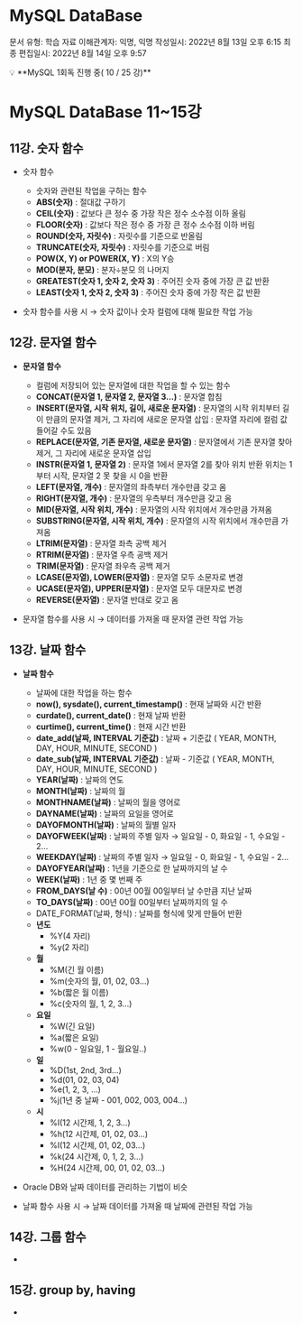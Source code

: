 # MySQL DataBase

문서 유형: 학습 자료
이해관계자: 익명, 익명
작성일시: 2022년 8월 13일 오후 6:15
최종 편집일시: 2022년 8월 14일 오후 9:57

<aside>
💡 **MySQL 1회독 진행 중( 10 / 25 강)**

</aside>

# MySQL DataBase 11~15강

## 11강. 숫자 함수

- 숫자 함수
    - 숫자와 관련된 작업을 구하는 함수
    - **ABS(숫자)** : 절대값 구하기
    - **CEIL(숫자)** : 값보다 큰 정수 중 가장 작은 정수
                       소수점 이하 올림
    - **FLOOR(숫자)** : 값보다 작은 정수 중 가장 큰 정수
                            소수점 이하 버림
    - **ROUND(숫자, 자릿수)** : 자릿수를 기준으로 반올림
    - **TRUNCATE(숫자, 자릿수)** : 자릿수를 기준으로 버림
    - **POW(X, Y) or POWER(X, Y)** : X의 Y승
    - **MOD(분자, 분모)** : 분자÷분모 의 나머지
    - **GREATEST(숫자 1, 숫자 2, 숫자 3)** : 주어진 숫자 중에 가장 큰 값 반환
    - **LEAST(숫자 1, 숫자 2, 숫자 3)** : 주어진 숫자 중에 가장 작은 값 반환

- 숫자 함수를 사용 시 
→ 숫자 값이나 숫자 컬럼에 대해 필요한 작업 가능

## 12강. 문자열 함수

- **문자열 함수**
    - 컬럼에 저장되어 있는 문자열에 대한 작업을 할 수 있는 함수
    - **CONCAT(문자열 1, 문자열 2, 문자열 3…)** : 문자열 합침
    - **INSERT(문자열, 시작 위치, 길이, 새로운 문자열)**
    : 문자열의 시작 위치부터 길이 만큼의 문자열 제거,
      그 자리에 새로운 문자열 삽입
    : 문자열 자리에 컬럼 값 들어갈 수도 있음
    - **REPLACE(문자열, 기존 문자열, 새로운 문자열)**
    : 문자열에서 기존 문자열 찾아 제거, 그 자리에 새로운 문자열 삽입
    - **INSTR(문자열 1, 문자열 2)**
    : 문자열 1에서 문자열 2를 찾아 위치 반환
      위치는 1부터 시작, 문자열 2 못 찾을 시 0을 반환
    - **LEFT(문자열, 개수)** : 문자열의 좌측부터 개수만큼 갖고 옴
    - **RIGHT(문자열, 개수)** : 문자열의 우측부터 개수만큼 갖고 옴
    - **MID(문자열, 시작 위치, 개수)** 
    : 문자열의 시작 위치에서 개수만큼 가져옴
    - **SUBSTRING(문자열, 시작 위치, 개수)**
    :  문자열의 시작 위치에서 개수만큼 가져옴
    - **LTRIM(문자열)** : 문자열 좌측 공백 제거
    - **RTRIM(문자열)** : 문자열 우측 공백 제거
    - **TRIM(문자열)** : 문자열 좌우측 공백 제거
    - **LCASE(문자열), LOWER(문자열)** : 문자열 모두 소문자로 변경
    - **UCASE(문자열), UPPER(문자열)** : 문자열 모두 대문자로 변경
    - **REVERSE(문자열)** : 문자열 반대로 갖고 옴

- 문자열 함수를 사용 시 
→ 데이터를 가져올 때 문자열 관련 작업 가능

## 13강. 날짜 함수

- **날짜 함수**
    - 날짜에 대한 작업을 하는  함수
    - **now(), sysdate(), current_timestamp()** : 현재 날짜와 시간 반환
    - **curdate(), current_date()** : 현재 날짜 반환
    - **curtime(), current_time()** : 현재 시간 반환
    - **date_add(날짜, INTERVAL 기준값)** : 날짜 + 기준값
    ( YEAR, MONTH, DAY, HOUR, MINUTE, SECOND )
    - **date_sub(날짜, INTERVAL 기준값)** : 날짜 - 기준값
    ( YEAR, MONTH, DAY, HOUR, MINUTE, SECOND )
    - **YEAR(날짜)** : 날짜의 연도
    - **MONTH(날짜)** : 날짜의 월
    - **MONTHNAME(날짜)** : 날짜의 월을 영어로
    - **DAYNAME(날짜)** : 날짜의 요일을 영어로
    - **DAYOFMONTH(날짜)** : 날짜의 월별 일자
    - **DAYOFWEEK(날짜)** : 날짜의 주별 일자
    → 일요일 - 0, 화요일 - 1, 수요일 - 2…
    - **WEEKDAY(날짜)** : 날짜의 주별 일자
    → 일요일 - 0, 화요일 - 1, 수요일 - 2…
    - **DAYOFYEAR(날짜)** : 1년을 기준으로 한 날짜까지의 날 수
    - **WEEK(날짜)** : 1년 중 몇 번째 주
    - **FROM_DAYS(날 수)** : 00년 00월 00일부터 날 수만큼 지난 날짜
    - **TO_DAYS(날짜)** : 00년 00월 00일부터 날짜까지의 일 수
    - DATE_FORMAT(날짜, 형식) : 날짜를 형식에 맞게 만들어 반환
    - **년도**
        - %Y(4 자리)
        - %y(2 자리)
    - **월**
        - %M(긴 월 이름)
        - %m(숫자의 월, 01, 02, 03…)
        - %b(짧은 월 이름)
        - %c(숫자의 월, 1, 2, 3…)
    - **요일**
        - %W(긴 요일)
        - %a(짧은 요일)
        - %w(0 - 일요일, 1 - 월요일..)
    - **일**
        - %D(1st, 2nd, 3rd…)
        - %d(01, 02, 03, 04)
        - %e(1, 2, 3, …)
        - %j(1년 중 날짜 - 001, 002, 003, 004…)
    - **시**
        - %I(12 시간제, 1, 2, 3…)
        - %h(12 시간제, 01, 02, 03…)
        - %I(12 시간제, 01, 02, 03…)
        - %k(24 시간제, 0, 1, 2, 3…)
        - %H(24 시간제, 00, 01, 02, 03…)

- Oracle DB와 날짜 데이터를 관리하는 기법이 비슷
- 날짜 함수 사용 시
→ 날짜 데이터를 가져올 때 날짜에 관련된 작업 가능

## 14강. 그룹 함수

- 

## 15강. group by, having

-